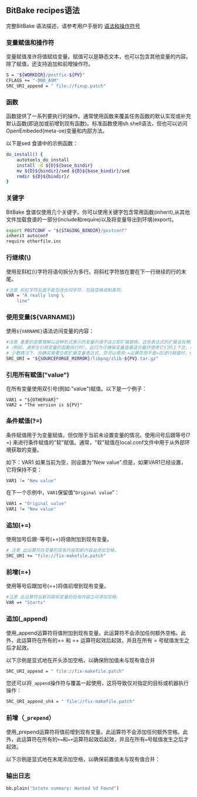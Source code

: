 ## BitBake recipes语法

完整BitBake 语法描述，请参考用户手册的 [语法和操作符号](https://www.yoctoproject.org/docs/2.6.2/bitbake-user-manual/bitbake-user-manual.html#bitbake-user-manual-metadata)

### 变量赋值和操作符

变量赋值准许将值赋给变量。赋值可以是静态文本，也可以包含其他变量的内容。除了赋值，还支持追加和前增操作符。

```bash
S = "${WORKDIR}/postfix-${PV}"
CFLAGS += "-DNO_ASM"
SRC_URI_append = " file://fixup.patch"
```

### 函数

函数提供了一系列要执行的操作。通常使用函数来覆盖任务函数的默认实现或补充默认函数(即追加或前增到现有函数)。标准函数使用sh shell语法，但也可以访问OpenEmbeded(meta-oe)变量和内部方法。

以下是sed 食谱中的示例函数：

```bash
do_install() {
	autotools_do_install
	install -d ${D}${base_bindir}
	mv ${D}${bindir}/sed ${D}${base_bindir}/sed
	rmdir ${D}${bindir}/
}
```

### 关键字

BitBake 食谱仅使用几个关键字。你可以使用关键字包含常用函数(inherit),从其他文件加载食谱的一部分(include和require)以及将变量导出到环境(export)。

```bash
export POSTCONF = "${STAGING_BINDIR}/postconf"
inherit autoconf
require otherfile.inc
```

### 行继续(\\)

使用反斜杠(\\)字符将语句拆分为多行。将斜杠字符放在要在下一行继续的行的末尾。

```bash
#注意 斜杠字符后面不能包含任何字符，包括空格或制表符。
VAR = "A really long \
	line"
```

### 使用变量(${VARNAME})

使用`${VARNAME}`语法访问变量的内容：

```bash
#注意 重要的是要理解以这种形式表示的变量的值不会立即扩展替换。这些表达式的扩展会在稍后按需发生
#（例如，通常在引用变量的函数执行时）。此行为可确保变量值最适合最终使用它们的上下文。在极
# 少数情况下，你确实需要立即扩展变量表达式，您可以使用:=运算符而不是=在进行赋值时，但通常不需要这样做。
SRC_URI = "${SOURCEFORGE_MIRROR}/libpng/zlib-${PV}.tar.gz"
```

### 引用所有赋值("value")

在所有变量使用双引号(例如:"value")赋值。以下是一个例子：

```
VAR1 = "${OTHERVAR}"
VAR2 = "The version is ${PV}"
```

### 条件赋值(?=)

条件赋值用于为变量赋值，但仅限于当前未设置变量的情况。使用问号后跟等号(?=) 来进行条件赋值的"软"赋值。通常，"软"赋值在local.conf文件中用于从外部环境获取的变量。

如下：VAR1 如果当前为空，则设置为"New value".但是，如果VAR1已经设置，它将保持不变：

```bash
VAR1 ?= "New value"
```

在下一个示例中，`VAR1`保留值“`Original value`”：

```bash
VAR1 = "Original value"
VAR1 ?= "New value"
```

### 追加(+=)

使用加号后跟··等号(+=)将值附加到现有变量。

```bash
# 注意 此运算符在变量的现有内容和新内容追添加空格。
SRC_URI += "file://fix-makefile.patch"
```

### 前增(=+)

使用等号后跟加号(=+)将值前增到现有变量。

```bash
#注意 此运算符在新内容和变量的现有内容之间添加空格。
VAR =+ "Starts"
```

### 追加(_append)

使用_append运算符将值附加到现有变量。此运算符不会添加任何额外空格。此外，此运算符在所有的+= 和 =+ 运算符起效后起效，并且在所有 = 号赋值发生之后才起效。

以下示例是显式地在开头添加空格，以确保附加值未与现有值合并

```bash
SRC_URI_append = " file://fix-makefile.patch"
```

您还可以将`_append`操作符与覆盖一起使用，这将导致仅对指定的目标或机器执行操作：

```bash
SRC_URI_append_sh4 = " file://fix-makefile.patch"
```

### 前增（`_prepend`）

使用_prepend运算符将值前增到现有变量。此运算符不会添加任何额外空格。此外，此运算符在所有的`+=`和`=+`运算符起效后起效，并且在所有`=`号赋值发生之后才起效。

以下示例是显式地在末尾添加空格，以确保前置值未与现有值合并：



### 输出日志

```python
bb.plain("Sstate summary: Wanted %d Found")
```





























